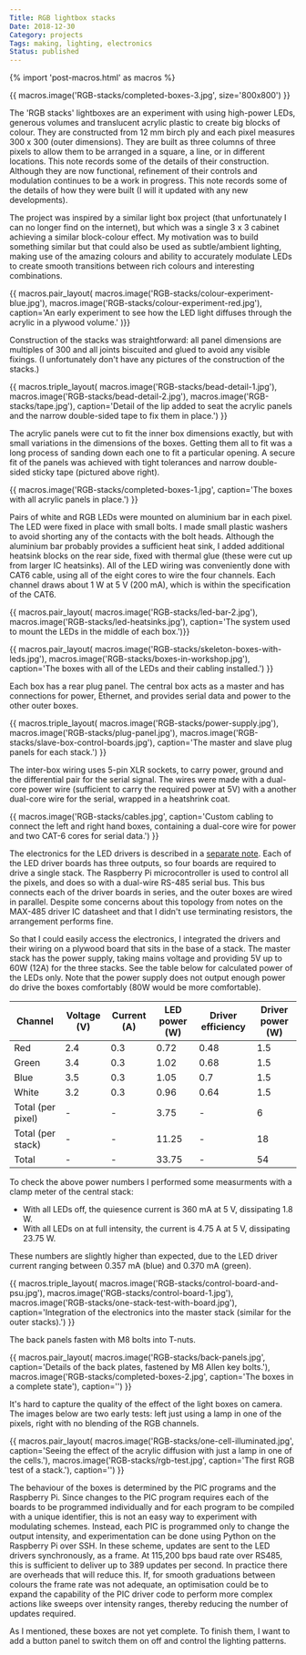 ```yaml
---
Title: RGB lightbox stacks
Date: 2018-12-30
Category: projects
Tags: making, lighting, electronics
Status: published
---
```


{% import 'post-macros.html' as macros %}

{{ macros.image('RGB-stacks/completed-boxes-3.jpg', size='800x800') }}

The 'RGB stacks' lightboxes are an experiment with using high-power LEDs,
generous volumes and translucent acrylic plastic to create big blocks of
colour. They are constructed from 12 mm birch ply and each pixel measures 300 x
300 (outer dimensions). They are built as three columns of three pixels to
allow them to be arranged in a square, a line, or in different locations. This
note records some of the details of their construction. Although they are now
functional, refinement of their controls and modulation continues to be a work
in progress. This note records some of the details of how they were built (I
will it updated with any new developments).

The project was inspired by a similar light box project (that unfortunately I
can no longer find on the internet), but which was a single 3 x 3 cabinet
achieving a similar block-colour effect. My motivation was to build something
similar but that could also be used as subtle/ambient lighting, making use of
the amazing colours and ability to accurately modulate LEDs to create smooth
transitions between rich colours and interesting combinations.

{{ macros.pair_layout(
     macros.image('RGB-stacks/colour-experiment-blue.jpg'),
     macros.image('RGB-stacks/colour-experiment-red.jpg'),
     caption='An early experiment to see how the LED light diffuses through the acrylic in a plywood volume.' )}}

Construction of the stacks was straightforward: all panel dimensions are
multiples of 300 and all joints biscuited and glued to avoid any visible
fixings. (I unfortunately don't have any pictures of the construction of the
stacks.)

{{ macros.triple_layout(
     macros.image('RGB-stacks/bead-detail-1.jpg'),
     macros.image('RGB-stacks/bead-detail-2.jpg'),
     macros.image('RGB-stacks/tape.jpg'),
     caption='Detail of the lip added to seat the acrylic panels and the narrow double-sided tape to fix them in place.') }}

The acrylic panels were cut to fit the inner box dimensions exactly, but with
small variations in the dimensions of the boxes. Getting them all to fit was a
long process of sanding down each one to fit a particular opening. A secure fit
of the panels was achieved with tight tolerances and narrow double-sided sticky
tape (pictured above right).

{{ macros.image('RGB-stacks/completed-boxes-1.jpg',
          caption='The boxes with all acrylic panels in place.') }}

Pairs of white and RGB LEDs were mounted on aluminium bar in each pixel. The
LED were fixed in place with small bolts. I made small plastic washers to avoid
shorting any of the contacts with the bolt heads. Although the aluminium bar
probably provides a sufficient heat sink, I added additional heatsink blocks on
the rear side, fixed with thermal glue (these were cut up from larger IC
heatsinks). All of the LED wiring was conveniently done with CAT6 cable, using
all of the eight cores to wire the four channels. Each channel draws about
1 W at 5 V (200 mA), which is within the specification of the CAT6.

{{ macros.pair_layout(
     macros.image('RGB-stacks/led-bar-2.jpg'),
     macros.image('RGB-stacks/led-heatsinks.jpg'),
     caption='The system used to mount the LEDs in the middle of each box.')}}

{{ macros.pair_layout(
     macros.image('RGB-stacks/skeleton-boxes-with-leds.jpg'),
     macros.image('RGB-stacks/boxes-in-workshop.jpg'),
     caption='The boxes with all of the LEDs and their cabling installed.') }}

Each box has a rear plug panel. The central box acts as a master and has
connections for power, Ethernet, and provides serial data and power to the
other outer boxes.

{{ macros.triple_layout(
     macros.image('RGB-stacks/power-supply.jpg'),
     macros.image('RGB-stacks/plug-panel.jpg'),
     macros.image('RGB-stacks/slave-box-control-boards.jpg'),
     caption='The master and slave plug panels for each stack.') }}

The inter-box wiring uses 5-pin XLR sockets, to carry power, ground and the
differential pair for the serial signal. The wires were made with a dual-core
power wire (sufficient to carry the required power at 5V) with a another
dual-core wire for the serial, wrapped in a heatshrink coat.

{{ macros.image('RGB-stacks/cables.jpg',
                caption='Custom cabling to connect the left and right hand boxes, containing a dual-core wire for power and two CAT-6 cores for serial data.') }}

The electronics for the LED drivers is described in a [separate
note]({filename}/led-driver.md). Each of the LED driver boards has three
outputs, so four boards are required to drive a single stack. The Raspberry Pi
microcontroller is used to control all the pixels, and does so with a dual-wire
RS-485 serial bus. This bus connects each of the driver boards in series, and
the outer boxes are wired in parallel. Despite some concerns about this
topology from notes on the MAX-485 driver IC datasheet and that I didn't use
terminating resistors, the arrangement performs fine.

So that I could easily access the electronics, I integrated the drivers and
their wiring on a plywood board that sits in the base of a stack. The master
stack has the power supply, taking mains voltage and providing 5V up to 60W
(12A) for the three stacks. See the table below for calculated power of the
LEDs only. Note that the power supply does not output enough power do drive
the boxes comfortably (80W would be more comfortable).

<table class="table table-sm">
  <thead>
    <tr>
      <th scope="col">Channel</th>
      <th scope="col">Voltage (V)</th>
      <th scope="col">Current (A)</th>
      <th scope="col">LED power (W)</th>
      <th scope="col">Driver efficiency</th>
      <th scope="col">Driver power (W)</th>
    </tr>
  </thead>
  <tbody>
    <tr>
      <td>Red</td>
      <td>2.4</td>
      <td>0.3</td>
      <td>0.72</td>
      <td>0.48</td>
      <td>1.5</td>
    </tr>
    <tr>
      <td>Green</td>
      <td>3.4</td>
      <td>0.3</td>
      <td>1.02</td>
      <td>0.68</td>
      <td>1.5</td>
    </tr>
    <tr>
      <td>Blue</td>
      <td>3.5</td>
      <td>0.3</td>
      <td>1.05</td>
      <td>0.7</td>
      <td>1.5</td>
    </tr>
    <tr>
      <td>White</td>
      <td>3.2</td>
      <td>0.3</td>
      <td>0.96</td>
      <td>0.64</td>
      <td>1.5</td>
    </tr>
    <tr>
      <td>Total (per pixel)</td>
      <td>-</td>
      <td>-</td>
      <td>3.75</td>
      <td>-</td>
      <td>6</td>
    </tr>
    <tr>
      <td>Total (per stack)</td>
      <td>-</td>
      <td>-</td>
      <td>11.25</td>
      <td>-</td>
      <td>18</td>
    </tr>
    <tr>
      <td>Total</td>
      <td>-</td>
      <td>-</td>
      <td>33.75</td>
      <td>-</td>
      <td>54</td>
    </tr>
  </tbody>
</table>

To check the above power numbers I performed some measurments with a clamp
meter of the central stack:

- With all LEDs off, the quiesence current is 360 mA at 5 V, dissipating 1.8 W.
- With all LEDs on at full intensity, the current is 4.75 A at 5 V, dissipating
  23.75 W.

These numbers are slightly higher than expected, due to the LED driver current
ranging between 0.357 mA (blue) and 0.370 mA (green).

{{ macros.triple_layout(
     macros.image('RGB-stacks/control-board-and-psu.jpg'),
     macros.image('RGB-stacks/control-board-1.jpg'),
     macros.image('RGB-stacks/one-stack-test-with-board.jpg'),
     caption='Integration of the electronics into the master stack (similar for the outer stacks).') }}

The back panels fasten with M8 bolts into T-nuts.

{{ macros.pair_layout(
     macros.image('RGB-stacks/back-panels.jpg',
                  caption='Details of the back plates, fastened by M8 Allen key bolts.'),
     macros.image('RGB-stacks/completed-boxes-2.jpg',
                  caption='The boxes in a complete state'),
     caption='') }}

It's hard to capture the quality of the effect of the light boxes on camera.
The images below are two early tests: left just using a lamp in one of the
pixels, right with no blending of the RGB channels.

{{ macros.pair_layout(
     macros.image('RGB-stacks/one-cell-illuminated.jpg',
                  caption='Seeing the effect of the acrylic diffusion with just a lamp in one of the cells.'),
     macros.image('RGB-stacks/rgb-test.jpg',
                  caption='The first RGB test of a stack.'),
     caption='') }}

The behaviour of the boxes is determined by the PIC programs and the Raspberry
Pi. Since changes to the PIC program requires each of the boards to be
programmed individually and for each program to be compiled with a unique
identifier, this is not an easy way to experiment with modulating schemes.
Instead, each PIC is programmed only to change the output intensity, and
experimentation can be done using Python on the Raspberry Pi over SSH. In these
scheme, updates are sent to the LED drivers synchronously, as a frame. At
115,200 bps baud rate over RS485, this is sufficient to deliver up to 389
updates per second. In practice there are overheads that will reduce this. If,
for smooth graduations between colours the frame rate was not adequate, an
optimisation could be to expand the capability of the PIC driver code to
perform more complex actions like sweeps over intensity ranges, thereby
reducing the number of updates required.

As I mentioned, these boxes are not yet complete. To finish them, I want to add
a button panel to switch them on off and control the lighting patterns.
